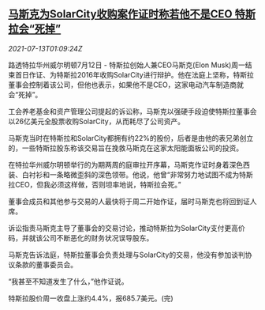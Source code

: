 <!--1626139863000-->
[马斯克为SolarCity收购案作证时称若他不是CEO 特斯拉会“死掉”](https://cn.reuters.com/article/musk-tesla-solarcity-testimony-0713-idCNKBS2EJ023)
------

<div><i>2021-07-13T01:09:24Z</i></div><p>路透特拉华州威尔明顿7月12日 - 特斯拉创始人兼CEO马斯克(Elon Musk)周一结束首日作证、为特斯拉2016年收购SolarCity进行辩护。他在法庭上坚称，特斯拉董事会控制着该公司，但他也表示，如果他不是CEO，这家电动汽车制造商就会“死掉”。</p><p>工会养老基金和资产管理公司提起的诉讼称，马斯克以强硬手段迫使特斯拉董事会以26亿美元全股票收购SolarCity，从而耗尽了公司资产。</p><p>马斯克当时在特斯拉和SolarCity都拥有约22%的股份，后者是由他的表兄弟创立的，一些特斯拉股东称该交易旨在挽救马斯克在这家太阳能面板公司的投资。</p><p>在特拉华州威尔明顿举行的为期两周的庭审拉开序幕，马斯克作证时身着深色西装、白衬衫和一条略微歪斜的深色领带。他说，他曾“非常努力地试图不成为特斯拉CEO，但我必须这样做，否则坦率地说，特斯拉会死。”</p><p>董事会成员和其他参与交易的人最快将于周二开始作证，届时马斯克也将回到证人席。</p><p>诉讼指责马斯克主导了董事会的交易讨论，推动特斯拉为SolarCity支付更高价码，并就该公司不断恶化的财务状况误导股东。</p><p>马斯克告诉法庭，特斯拉董事会负责处理与SolarCity的交易，他没有参加谈判协议条款的董事委员会。</p><p>“我甚至不知道发生了什么，”他作证说。</p><p>特斯拉股价周一收盘上涨约4.4%，报685.7美元。(完)</p>

